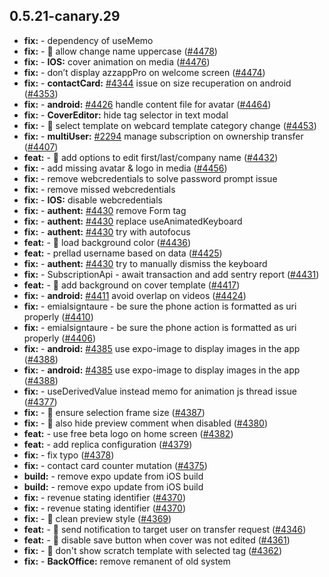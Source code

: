 ## 0.5.21-canary.29

* **fix:**  - dependency of useMemo
* **fix:**  - 🐛 allow change name uppercase ([#4478](https://github.com/AzzappApp/azzapp/pull/4478))
* **fix:**  - **IOS:**  cover animation on media ([#4476](https://github.com/AzzappApp/azzapp/pull/4476))
* **fix:**  - don’t display azzappPro on welcome screen ([#4474](https://github.com/AzzappApp/azzapp/pull/4474))
* **fix:**  - **contactCard:** [#4344](https://github.com/AzzappApp/azzapp/pull/4344) issue on size recuperation on android ([#4353](https://github.com/AzzappApp/azzapp/pull/4353))
* **fix:**  - **android:** [#4426](https://github.com/AzzappApp/azzapp/pull/4426) handle content file for avatar ([#4464](https://github.com/AzzappApp/azzapp/pull/4464))
* **fix:**  - **CoverEditor:** hide tag selector in text modal
* **fix:**  - 🐛 select template on webcard template category change ([#4453](https://github.com/AzzappApp/azzapp/pull/4453))
* **fix:**  - **multiUser:** [#2294](https://github.com/AzzappApp/azzapp/pull/2294) manage subscription on ownership transfer ([#4407](https://github.com/AzzappApp/azzapp/pull/4407))
* **feat:**  - 🎸 add options to edit first/last/company name ([#4432](https://github.com/AzzappApp/azzapp/pull/4432))
* **fix:**  - add missing avatar & logo in media ([#4456](https://github.com/AzzappApp/azzapp/pull/4456))
* **fix:**  - remove webcredentials to solve password prompt issue
* **fix:**  - remove missed webcredentials
* **fix:**  - **IOS:** disable webcredentials
* **fix:**  - **authent:** [#4430](https://github.com/AzzappApp/azzapp/pull/4430) remove Form tag
* **fix:**  - **authent:** [#4430](https://github.com/AzzappApp/azzapp/pull/4430) replace useAnimatedKeyboard
* **fix:**  - **authent:** [#4430](https://github.com/AzzappApp/azzapp/pull/4430) try with autofocus
* **feat:**  - 🎸 load background color ([#4436](https://github.com/AzzappApp/azzapp/pull/4436))
* **feat:**  - prellad username based on data ([#4425](https://github.com/AzzappApp/azzapp/pull/4425))
* **fix:**  - **authent:** [#4430](https://github.com/AzzappApp/azzapp/pull/4430) try to manually dismiss the keyboard
* **fix:**  - SubscriptionApi - await transaction and add sentry report ([#4431](https://github.com/AzzappApp/azzapp/pull/4431))
* **feat:**  - 🎸 add background on cover template ([#4417](https://github.com/AzzappApp/azzapp/pull/4417))
* **fix:**  - **android:** [#4411](https://github.com/AzzappApp/azzapp/pull/4411) avoid overlap on videos ([#4424](https://github.com/AzzappApp/azzapp/pull/4424))
* **fix:**  - emialsigntaure - be sure the phone action is formatted as uri properly ([#4410](https://github.com/AzzappApp/azzapp/pull/4410))
* **fix:**  - emialsigntaure - be sure the phone action is formatted as uri properly ([#4406](https://github.com/AzzappApp/azzapp/pull/4406))
* **fix:**  - **android:** [#4385](https://github.com/AzzappApp/azzapp/pull/4385) use expo-image to display images in the app ([#4388](https://github.com/AzzappApp/azzapp/pull/4388))
* **fix:**  - **android:** [#4385](https://github.com/AzzappApp/azzapp/pull/4385) use expo-image to display images in the app ([#4388](https://github.com/AzzappApp/azzapp/pull/4388))
* **fix:**  - useDerivedValue instead memo for animation js thread issue ([#4377](https://github.com/AzzappApp/azzapp/pull/4377))
* **fix:**  - 🐛 ensure selection frame size ([#4387](https://github.com/AzzappApp/azzapp/pull/4387))
* **fix:**  - 🐛 also hide preview comment when disabled ([#4380](https://github.com/AzzappApp/azzapp/pull/4380))
* **feat:**  - use free beta logo on home screen ([#4382](https://github.com/AzzappApp/azzapp/pull/4382))
* **feat:**  - add replica configuration ([#4379](https://github.com/AzzappApp/azzapp/pull/4379))
* **fix:**  - fix typo ([#4378](https://github.com/AzzappApp/azzapp/pull/4378))
* **fix:**  - contact card counter mutation ([#4375](https://github.com/AzzappApp/azzapp/pull/4375))
* **build:**  - remove expo update from iOS build
* **build:**  - remove expo update from iOS build
* **fix:**  - revenue stating identifier ([#4370](https://github.com/AzzappApp/azzapp/pull/4370))
* **fix:**  - revenue stating identifier ([#4370](https://github.com/AzzappApp/azzapp/pull/4370))
* **fix:**  - 🐛 clean preview style ([#4369](https://github.com/AzzappApp/azzapp/pull/4369))
* **feat:**  - 🎸 send notification to target user on transfer request ([#4346](https://github.com/AzzappApp/azzapp/pull/4346))
* **feat:**  - 🎸 disable save button when cover was not edited ([#4361](https://github.com/AzzappApp/azzapp/pull/4361))
* **fix:**  - 🐛 don't show scratch template with selected tag ([#4362](https://github.com/AzzappApp/azzapp/pull/4362))
* **fix:**  - **BackOffice:** remove remanent of old system